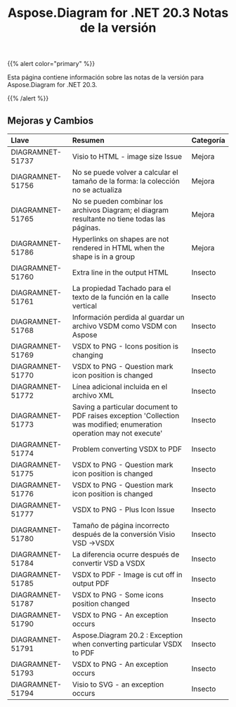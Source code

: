 ﻿---
title: Aspose.Diagram for .NET 20.3 Notas de la versión
type: docs
weight: 50
url: /es/net/aspose-diagram-for-net-20-3-release-notes/
---
{{% alert color="primary" %}} 

Esta página contiene información sobre las notas de la versión para Aspose.Diagram for .NET 20.3.

{{% /alert %}} 
## **Mejoras y Cambios**

|**Llave**|**Resumen**|**Categoría**|
|:- |:- |:- |
|DIAGRAMNET-51737|Visio to HTML - image size Issue|Mejora|
|DIAGRAMNET-51756|No se puede volver a calcular el tamaño de la forma: la colección no se actualiza|Mejora|
|DIAGRAMNET-51765|No se pueden combinar los archivos Diagram; el diagram resultante no tiene todas las páginas.|Mejora|
|DIAGRAMNET-51786|Hyperlinks on shapes are not rendered in HTML when the shape is in a group|Mejora|
|DIAGRAMNET-51760|Extra line in the output HTML|Insecto|
|DIAGRAMNET-51761|La propiedad Tachado para el texto de la función en la calle vertical|Insecto|
|DIAGRAMNET-51768|Información perdida al guardar un archivo VSDM como VSDM con Aspose|Insecto|
|DIAGRAMNET-51769|VSDX to PNG - Icons position is changing|Insecto|
|DIAGRAMNET-51770|VSDX to PNG - Question mark icon position is changed|Insecto|
|DIAGRAMNET-51772|Línea adicional incluida en el archivo XML|Insecto|
|DIAGRAMNET-51773|Saving a particular document to PDF raises exception 'Collection was modified; enumeration operation may not execute'|Insecto|
|DIAGRAMNET-51774|Problem converting VSDX to PDF|Insecto|
|DIAGRAMNET-51775|VSDX to PNG - Question mark icon position is changed|Insecto|
|DIAGRAMNET-51776|VSDX to PNG - Question mark icon position is changed|Insecto|
|DIAGRAMNET-51777|VSDX to PNG - Plus Icon Issue|Insecto|
|DIAGRAMNET-51780|Tamaño de página incorrecto después de la conversión Visio VSD ->VSDX|Insecto|
|DIAGRAMNET-51784|La diferencia ocurre después de convertir VSD a VSDX|Insecto|
|DIAGRAMNET-51785|VSDX to PDF - Image is cut off in output PDF|Insecto|
|DIAGRAMNET-51787|VSDX to PNG - Some icons position changed|Insecto|
|DIAGRAMNET-51790|VSDX to PNG - An exception occurs|Insecto|
|DIAGRAMNET-51791|Aspose.Diagram 20.2 : Exception when converting particular VSDX to PDF|Insecto|
|DIAGRAMNET-51793|VSDX to PNG - An exception occurs|Insecto|
|DIAGRAMNET-51794|Visio to SVG - an exception occurs|Insecto|

